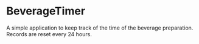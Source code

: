 # BeverageTimer
A simple application to keep track of the time of the beverage preparation. Records are reset every 24 hours.
